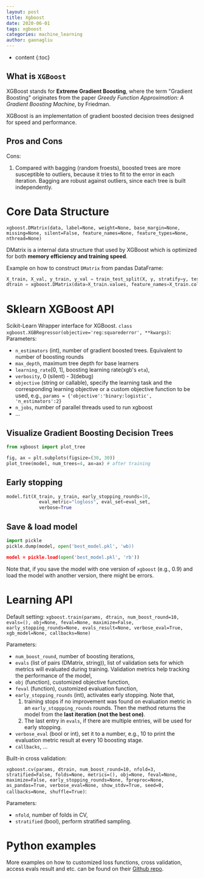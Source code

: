 ```yaml
---
layout: post
title: Xgboost
date: 2020-06-01
tags: xgboost
categories: machine_learning
author: gaonagliu
---
```

* content
{:toc}


## What is `XGBoost`
XGBoost stands for **Extreme Gradient Boosting**, where the term "Gradient Boosting" originates from the paper *Greedy Function Approximation: A Gradient Boosting Machine*, by Friedman.




XGBoost is an implementation of gradient boosted decision trees designed for speed and performance.

## Pros and Cons
Cons:
1. Compared with bagging (random froests), boosted trees are more susceptible to outliers, because it tries to fit to the error in each iteration. Bagging are robust against outliers, since each tree is built independently.

# Core Data Structure
`xgboost.DMatrix(data, label=None, weight=None, base_margin=None, missing=None, silent=False, feature_names=None, feature_types=None, nthread=None)`

DMatrix is a internal data structure that used by XGBoost which is optimized for both **memory efficiency and training speed**. 

Example on how to construct `DMatrix` from pandas DataFrame:
```python
X_train, X_val, y_train, y_val = train_test_split(X, y, stratify=y, test_size=0.2, random_state=89)
dtrain = xgboost.DMatrix(data=X_train.values, feature_names=X_train.columns, label=y_train.values)
```



# Sklearn XGBoost API 
Scikit-Learn Wrapper interface for XGBoost.
`class xgboost.XGBRegressor(objective='reg:squarederror', **kwargs)`:
Parameters:
* `n_estimators` (int), number of gradient boosted trees. Equivalent to number of boosting rounds
* `max_depth`, maximum tree depth for base learners
* `learning_rate`[0, 1], boosting learning rate(xgb's `eta`),
* `verbosity`, 0 (silent) - 3(debug)
* `objective` (string or callable), specify the learning task and the corresponding learning objective or a custom objective function to be used, e.g., `params = {'objective':'binary:logistic', 'n_estimators':2}`
* `n_jobs`, number of parallel threads used to run xgboost
* ...




## Visualize Gradient Boosting Decision Trees
```python
from xgboost import plot_tree

fig, ax = plt.subplots(figsize=(30, 30))
plot_tree(model, num_trees=4, ax=ax) # after training
```

## Early stopping 
```python
model.fit(X_train, y_train, early_stopping_rounds=10, 
            eval_metric="logloss", eval_set=eval_set, 
            verbose=True
```

## Save & load model 
```python
import pickle
pickle.dump(model, open('best_model.pkl', 'wb))

model = pickle.load(open('best_model.pkl', 'rb'))
```
Note that, if you save the model with one version of `xgboost` (e.g., 0.9) and load the model with another version, there might be errors. 


# Learning API
Default setting:
`xgboost.train(params, dtrain, num_boost_round=10, evals=(), obj=None, feval=None, maximize=False, early_stopping_rounds=None, evals_result=None, verbose_eval=True, xgb_model=None, callbacks=None)`

Parameters:
* `num_boost_round`, number of boosting iterations, 
* `evals` (list of pairs (DMatrix, string)), list of validation sets for which metrics will evaluated during training. Validation metrics help tracking the performance of the model,
* `obj` (function), customized objective function,
* `feval` (function), customized evaluation function,
* `early_stopping_rounds` (int), activates early stopping. Note that, 
    1. training stops if no improvement was found on evaluation metric in an `early_stoppping_rounds` rounds. Then the method returns the model from the **last iteration (not the best one)**.
    2. The last entry in `evals`, if there are multiple entries, will be used for early stopping. 
    <!-- Therefor `evals=[(dvalid, 'valid'), (dtrain, 'train')]` -->
* `verbose_eval` (bool or int), set it to a number, e.g., 10 to print the evaluation metric result at every 10 boosting stage.
* `callbacks`, ...

Built-in cross validation: 

`xgboost.cv(params, dtrain, num_boost_round=10, nfold=3, stratified=False, folds=None, metrics=(), obj=None, feval=None, maximize=False, early_stopping_rounds=None, fpreproc=None, as_pandas=True, verbose_eval=None, show_stdv=True, seed=0, callbacks=None, shuffle=True)`:

Parameters:
* `nfold`, number of folds in CV, 
* `stratified` (bool), perform stratified sampling.


# Python examples
More examples on how to customized loss functions, cross validation, access evals result and etc. can be found on their [Github repo](https://github.com/dmlc/xgboost/blob/master/demo/guide-python/basic_walkthrough.py).

